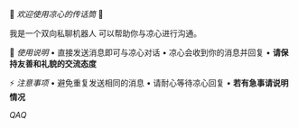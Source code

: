 🌟 *欢迎使用凉心的传话筒* 🌟

我是一个双向私聊机器人
可以帮助你与凉心进行沟通。

📌 *使用说明*
• 直接发送消息即可与凉心对话
• 凉心会收到你的消息并回复
• __请保持友善和礼貌的交流态度__

⚡️ *注意事项*
• 避免重复发送相同的消息
• 请耐心等待凉心回复
• __若有急事请说明情况__

*QAQ*